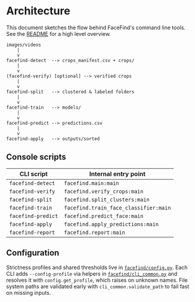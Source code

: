 # Architecture

This document sketches the flow behind FaceFind's command line tools. See the
[README](../README.md) for a high level overview.

```
images/videos
    |
    v
facefind-detect  --> crops_manifest.csv + crops/
    |
    v
(facefind-verify) [optional] --> verified crops
    |
    v
facefind-split   --> clustered & labeled folders
    |
    v
facefind-train   --> models/
    |
    v
facefind-predict --> predictions.csv
    |
    v
facefind-apply   --> outputs/sorted
```

## Console scripts

| CLI script        | Internal entry point                     |
|-------------------|------------------------------------------|
| `facefind-detect` | `facefind.main:main`                     |
| `facefind-verify` | `facefind.verify_crops:main`             |
| `facefind-split`  | `facefind.split_clusters:main`           |
| `facefind-train`  | `facefind.train_face_classifier:main`    |
| `facefind-predict`| `facefind.predict_face:main`             |
| `facefind-apply`  | `facefind.apply_predictions:main`        |
| `facefind-report` | `facefind.report:main`                   |

## Configuration

Strictness profiles and shared thresholds live in
[`facefind/config.py`](../facefind/config.py). Each CLI adds
`--config-profile` via helpers in [`facefind/cli_common.py`](../facefind/cli_common.py)
and resolves it with `config.get_profile`, which raises on unknown names. File
system paths are validated early with `cli_common.validate_path` to fail fast on
missing inputs.
